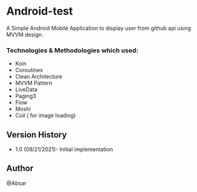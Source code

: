 # Android-test

A Simple Android Mobile Application to display user from github api using MVVM design.


### Technologies & Methodologies which used:

- Koin
- Coroutines
- Clean Architecture
- MVVM Pattern
- LiveData
- Paging3
- Flow
- Moshi
- Coil ( for image loading)


## Version History

* 1.0 (09/21/2021)- Initial implementation


## Author
@Absar